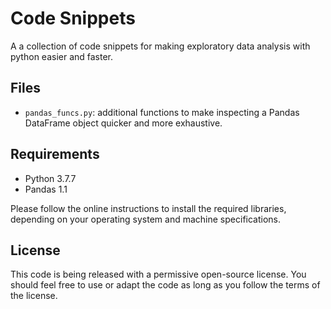 # Code Snippets

A a collection of code snippets for making exploratory data analysis with python easier and faster.

## Files

* `pandas_funcs.py`: additional functions to make inspecting a Pandas DataFrame object quicker and more exhaustive.

## Requirements
- Python 3.7.7
- Pandas 1.1

Please follow the online instructions to install the required libraries, depending on your operating system and machine specifications. 

## License

This code is being released with a permissive open-source license. You should feel free to use or adapt the code as long as you follow the terms of the license.
